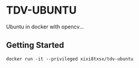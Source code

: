# TDV-UBUNTU
Ubuntu in docker with opencv...

## Getting Started
```
docker run -it --privileged xixi8txsx/tdv-ubuntu
```
